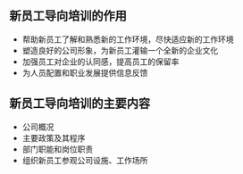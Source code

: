 ## 新员工导向培训的作用
- 帮助新员工了解和熟悉新的工作环境，尽快适应新的工作环境
- 塑造良好的公司形象，为新员工灌输一个全新的企业文化
- 加强员工对企业的认同感，提高员工的保留率
- 为人员配置和职业发展提供信息反馈
## 新员工导向培训的主要内容
- 公司概况
- 主要政策及其程序
- 部门职能和岗位职责
- 组织新员工参观公司设施、工作场所

